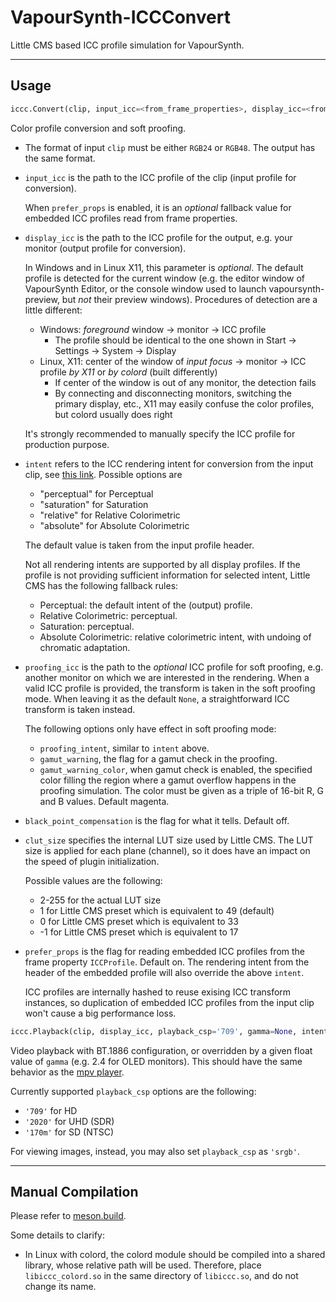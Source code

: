 # VapourSynth-ICCConvert

Little CMS based ICC profile simulation for VapourSynth.

---

## Usage

```python
iccc.Convert(clip, input_icc=<from_frame_properties>, display_icc=<from_system>, intent=<from_input_icc>, proofing_icc=None, proofing_intent=<from_proofing_icc>, gamut_warning=False, gamut_warning_color=[65535, 0, 65535], black_point_compensation=False, clut_size=49, prefer_props=True)
```
Color profile conversion and soft proofing.

- The format of input `clip` must be either `RGB24` or `RGB48`. The output has the same format.

- `input_icc` is the path to the ICC profile of the clip (input profile for conversion).

  When `prefer_props` is enabled, it is an *optional* fallback value for embedded ICC profiles read from frame properties.

- `display_icc` is the path to the ICC profile for the output, e.g. your monitor (output profile for conversion).

  In Windows and in Linux X11, this parameter is *optional*. The default profile is detected for the current window (e.g. the editor window of VapourSynth Editor, or the console window used to launch vapoursynth-preview, but *not* their preview windows). Procedures of detection are a little different:
  - Windows: *foreground* window -> monitor -> ICC profile
    - The profile should be identical to the one shown in Start -> Settings -> System -> Display
  - Linux, X11: center of the window of *input focus* -> monitor -> ICC profile *by X11* or *by colord* (built differently)
    - If center of the window is out of any monitor, the detection fails
    - By connecting and disconnecting monitors, switching the primary display, etc., X11 may easily confuse the color profiles, but colord usually does right

  It's strongly recommended to manually specify the ICC profile for production purpose.

 - `intent` refers to the ICC rendering intent for conversion from the input clip, see [this link](https://helpx.adobe.com/photoshop-elements/kb/color-management-settings-best-print.html#main-pars_header_1). Possible options are
   - "perceptual" for Perceptual
   - "saturation" for Saturation
   - "relative"   for Relative Colorimetric
   - "absolute"   for Absolute Colorimetric

    The default value is taken from the input profile header.

    Not all rendering intents are supported by all display profiles. If the profile is not providing sufficient information for selected intent, Little CMS has the following fallback rules:

    - Perceptual: the default intent of the (output) profile.
    - Relative Colorimetric: perceptual.
    - Saturation: perceptual.
    - Absolute Colorimetric: relative colorimetric intent, with undoing of chromatic adaptation.

 - `proofing_icc` is the path to the *optional* ICC profile for soft proofing, e.g. another monitor on which we are interested in the rendering. When a valid ICC profile is provided, the transform is taken in the soft proofing mode. When leaving it as the default `None`, a straightforward ICC transform is taken instead.
 
   The following options only have effect in soft proofing mode:

   - `proofing_intent`, similar to `intent` above.
   - `gamut_warning`, the flag for a gamut check in the proofing.
   - `gamut_warning_color`, when gamut check is enabled, the specified color filling the region where a gamut overflow happens in the proofing simulation. The color must be given as a triple of 16-bit R, G and B values. Default magenta.

 - `black_point_compensation` is the flag for what it tells. Default off.

 - `clut_size` specifies the internal LUT size used by Little CMS. The LUT size is applied for each plane (channel), so it does have an impact on the speed of plugin initialization.

   Possible values are the following:
    - 2-255 for the actual LUT size
    - 1 for Little CMS preset which is equivalent to 49 (default)
    - 0 for Little CMS preset which is equivalent to 33
    - -1 for Little CMS preset which is equivalent to 17

 - `prefer_props` is the flag for reading embedded ICC profiles from the frame property `ICCProfile`. Default on. The rendering intent from the header of the embedded profile will also override the above `intent`.

    ICC profiles are internally hashed to reuse exising ICC transform instances, so duplication of embedded ICC profiles from the input clip won't cause a big performance loss.

```python
iccc.Playback(clip, display_icc, playback_csp='709', gamma=None, intent='relative', black_point_compensation=True, clut_size=49)
```
Video playback with BT.1886 configuration, or overridden by a given float value of `gamma` (e.g. 2.4 for OLED monitors). This should have the same behavior as the [mpv player](https://mpv.io/).

Currently supported `playback_csp` options are the following:
- `'709'` for HD
- `'2020'` for UHD (SDR)
- `'170m'` for SD (NTSC)

For viewing images, instead, you may also set `playback_csp` as `'srgb'`.

---

## Manual Compilation

Please refer to [meson.build](https://github.com/YomikoR/VapourSynth-ICCConvert/blob/main/meson.build).

Some details to clarify:
- In Linux with colord, the colord module should be compiled into a shared library, whose relative path will be used. Therefore, place `libiccc_colord.so` in the same directory of `libiccc.so`, and do not change its name.
